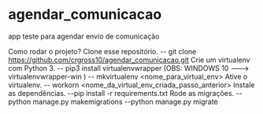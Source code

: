 # agendar_comunicacao
 app teste para agendar envio de comunicação
 
Como rodar o projeto?
Clone esse repositório.
-- git clone https://github.com/crgross10/agendar_comunicacao.git
Crie um virtualenv com Python 3. 
-- pip3 install virtualenvwrapper  (OBS: WINDOWS 10 ---> virtualenvwrapper-win )
-- mkvirtualenv <nome_para_virtual_env>
Ative o virtualenv.
-- workorn  <nome_da_virtual_env_criada_passo_anterior>
Instale as dependências.
--pip install -r requirements.txt
Rode as migrações.
--python manage.py makemigrations
--python manage.py migrate


